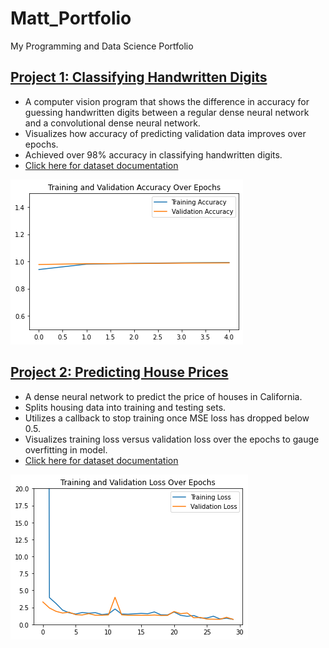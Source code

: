 # Matt_Portfolio
My Programming and Data Science Portfolio

## [Project 1: Classifying Handwritten Digits](https://github.com/mattgevercer/Digit-Recognition)
* A computer vision program that shows the difference in accuracy for guessing handwritten digits between a regular dense neural network and a convolutional dense neural network. 
* Visualizes how accuracy of predicting validation data improves over epochs. 
* Achieved over 98% accuracy in classifying handwritten digits.
* [Click here for dataset documentation](http://yann.lecun.com/exdb/mnist/)

![Digit Image](./images/Digits%20Figure.png?raw=true)

## [Project 2: Predicting House Prices](https://github.com/mattgevercer/Cali_Housing)
* A dense neural network to predict the price of houses in California. 
* Splits housing data into training and testing sets. 
* Utilizes a callback to stop training once MSE loss has dropped below 0.5. 
* Visualizes training loss versus validation loss over the epochs to gauge overfitting in model. 
* [Click here for dataset documentation](https://scikit-learn.org/stable/modules/generated/sklearn.datasets.fetch_california_housing.html)

![Housing Image](./images/Housing%20Figure.png?raw=true)
